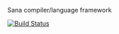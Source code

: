 Sana compiler/language framework

[![Build Status](https://travis-ci.org/amanjpro/sana.svg?branch=master)](https://travis-ci.org/amanjpro/sana)

